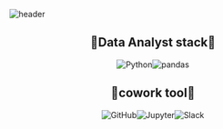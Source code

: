 <!--
**403summer/403summer** is a ✨ _special_ ✨ repository because its `README.md` (this file) appears on your GitHub profile.

Here are some ideas to get you started:

- 🔭 I’m currently working on ...
- 🌱 I’m currently learning ...
- 👯 I’m looking to collaborate on ...
- 🤔 I’m looking for help with ...
- 💬 Ask me about ...
- 📫 How to reach me: ...
- 😄 Pronouns: ...
- ⚡ Fun fact: ...
-->
![header](https://capsule-render.vercel.app/api?type=waving&color=auto&height=300&section=header&text=Hello!\%20I'm\%20Summer🐱&fontSize=80)

<div align='center'>
  
## 🌟Data Analyst stack🌟
![Python](https://img.shields.io/badge/Python-F7DF1E?style=flat-square&logo=Python&logoColor=black)![pandas](https://img.shields.io/badge/Pandas-025E8C?style=flat-square&logo=pandas&logoColor=black)

  
  
  
  
## 🌟cowork tool🌟
![GitHub](https://img.shields.io/badge/GitHub-181717?style=flat-square&logo=GitHub&logoColor=#EEEEEE)![Jupyter](https://img.shields.io/badge/Jupyter-5881D8?style=flat-square&logo=Jupyter&logoColor=#5881D8)![Slack](https://img.shields.io/badge/Slack-ED1944?style=flat-square&logo=Slack&logoColor=#ED1944)
</div>

